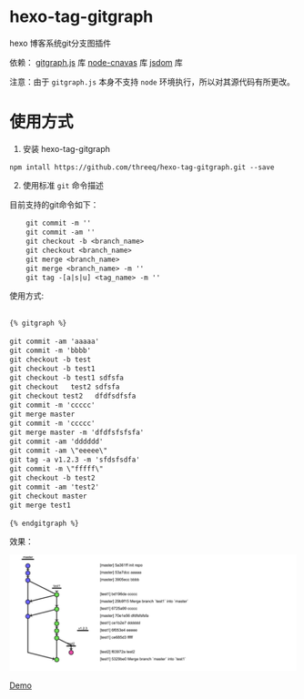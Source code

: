 # hexo-tag-gitgraph

hexo 博客系统git分支图插件

依赖：
[gitgraph.js](https://github.com/nicoespeon/gitgraph.js) 库
[node-cnavas](https://github.com/Automattic/node-canvas) 库
[jsdom](https://github.com/tmpvar/jsdom) 库

注意：由于 `gitgraph.js` 本身不支持 `node` 环境执行，所以对其源代码有所更改。

# 使用方式

1. 安装 hexo-tag-gitgraph

```
npm intall https://github.com/threeq/hexo-tag-gitgraph.git --save
```

2. 使用标准 `git` 命令描述

目前支持的git命令如下：

        git commit -m ''
        git commit -am ''
        git checkout -b <branch_name>
        git checkout <branch_name>
        git merge <branch_name>
        git merge <branch_name> -m ''
        git tag -[a|s|u] <tag_name> -m ''

使用方式:

```

{% gitgraph %}

git commit -am 'aaaaa'
git commit -m 'bbbb'
git checkout -b test
git checkout -b test1  
git checkout -b test1 sdfsfa
git checkout   test2 sdfsfa
git checkout test2   dfdfsdfsfa
git commit -m 'ccccc'
git merge master
git commit -m 'ccccc'
git merge master -m 'dfdfsfsfsfa'
git commit -am 'dddddd'
git commit -am \"eeeee\"
git tag -a v1.2.3 -m 'sfdsfsdfa'
git commit -m \"fffff\"
git checkout -b test2  
git commit -am 'test2'
git checkout master
git merge test1

{% endgitgraph %}

```

效果：

<img src="https://raw.githubusercontent.com/threeq/hexo-tag-gitgraph/master/test.svg" />

[Demo](http://blog.threeq.me/2016/12/13/hexo/hexo-tag-gitgraph/)
